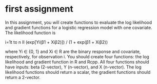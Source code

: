 # first assignment

In this assignment, you will create functions to evaluate the log likelihood and gradient functions
for a logistic regression model with one covariate. The likelihood function is

i=1t to n
 II (exp[Yi(β1 + Xiβ2)]) / (1 + exp(β1 + Xiβ2))

where Yi ∈ {0, 1} and Xi ∈ R are the binary response and covariate, respectively, for observation i.
You should create four functions: the log likelihood and gradient function in R and Rcpp. All four
functions should have inputs: beta (2-vector), Y (n-vector), and X (n-vector). The log likelihood
functions should return a scalar, the gradient functions should return a 2-vector.
